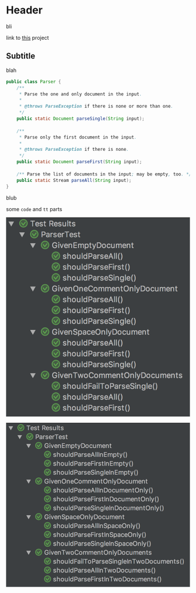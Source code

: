 # Header

bli

link to [this](https://github.com/t1/junit-5-structure-demo) project

## Subtitle

blah

```java
public class Parser {
    /**
     * Parse the one and only document in the input.
     *
     * @throws ParseException if there is none or more than one.
     */
    public static Document parseSingle(String input);

    /**
     * Parse only the first document in the input.
     *
     * @throws ParseException if there is none.
     */
    public static Document parseFirst(String input);

    /** Parse the list of documents in the input; may be empty, too. */
    public static Stream parseAll(String input);
}
```

blub

some `code` and `tt` parts

![grouped-test-run](img/grouped-test-run.png)

![structured-test-run](img/structured-test-run.png)
